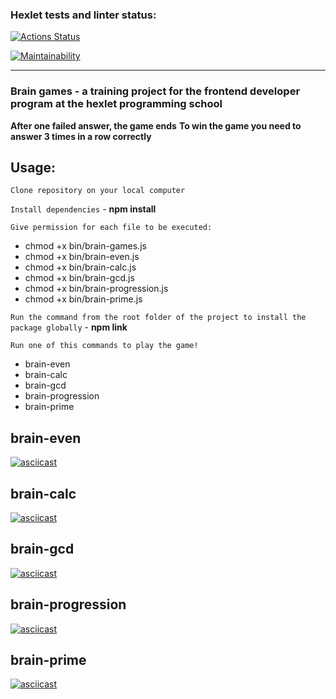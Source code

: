 ### Hexlet tests and linter status:
[![Actions Status](https://github.com/cuttlefish93/frontend-project-44/workflows/hexlet-check/badge.svg)](https://github.com/cuttlefish93/frontend-project-44/actions)

[![Maintainability](https://api.codeclimate.com/v1/badges/cc289ce8af5692565f9d/maintainability)](https://codeclimate.com/github/cuttlefish93/frontend-project-44/maintainability)

---

### Brain games - a training project for the frontend developer program at the hexlet programming school
**After one failed answer, the game ends**
**To win the game you need to answer 3 times in a row correctly**

## Usage:
`Clone repository on your local computer`

`Install dependencies` - **npm install**

`Give permission for each file to be executed:`
- chmod +x bin/brain-games.js
- chmod +x bin/brain-even.js
- chmod +x bin/brain-calc.js
- chmod +x bin/brain-gcd.js
- chmod +x bin/brain-progression.js
- chmod +x bin/brain-prime.js

`Run the command from the root folder of the project to install the package globally` - **npm link**

`Run one of this commands to play the game!`
- brain-even
- brain-calc
- brain-gcd
- brain-progression
- brain-prime

## brain-even
[![asciicast](https://asciinema.org/a/NACIbUrHyIDNTaAgo733ric92.svg)](https://asciinema.org/a/NACIbUrHyIDNTaAgo733ric92)

## brain-calc
[![asciicast](https://asciinema.org/a/a2PE4EQnrKYadDaJE90Hzpl0C.svg)](https://asciinema.org/a/a2PE4EQnrKYadDaJE90Hzpl0C)

## brain-gcd
[![asciicast](https://asciinema.org/a/dujZuCDdDXoxbVSXk1pXzdroX.svg)](https://asciinema.org/a/dujZuCDdDXoxbVSXk1pXzdroX)

## brain-progression
[![asciicast](https://asciinema.org/a/Uykl2z0tFmIEDqKcx8h3bvMNp.svg)](https://asciinema.org/a/Uykl2z0tFmIEDqKcx8h3bvMNp)

## brain-prime
[![asciicast](https://asciinema.org/a/lAXrSKeb7Jw3z1amuk3MRAfD8.svg)](https://asciinema.org/a/lAXrSKeb7Jw3z1amuk3MRAfD8)